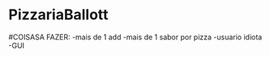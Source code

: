 # PizzariaBallott

#COISASA FAZER:
  -mais de 1 add
  -mais de 1 sabor por pizza
  -usuario idiota
  -GUI
